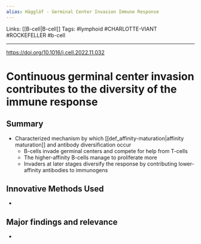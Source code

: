 ```yaml
---
alias: Hägglöf - Germinal Center Invasion Immune Response
---
```


Links: [[B-cell|B-cell]]
Tags: #lymphoid #CHARLOTTE-VIANT #ROCKEFELLER #b-cell

---

https://doi.org/10.1016/j.cell.2022.11.032

# Continuous germinal center invasion contributes to the diversity of the immune response


## Summary
- Characterized mechanism by which [[def_affinity-maturation|affinity maturation]] and antibody diversification occur
	- B-cells invade germinal centers and compete for help from T-cells
	- The higher-affinity B-cells manage to proliferate more
	- Invaders at later stages diversify the response by contributing lower-affinity antibodies to immunogens

## Innovative Methods Used
- 

## Major findings and relevance
- 